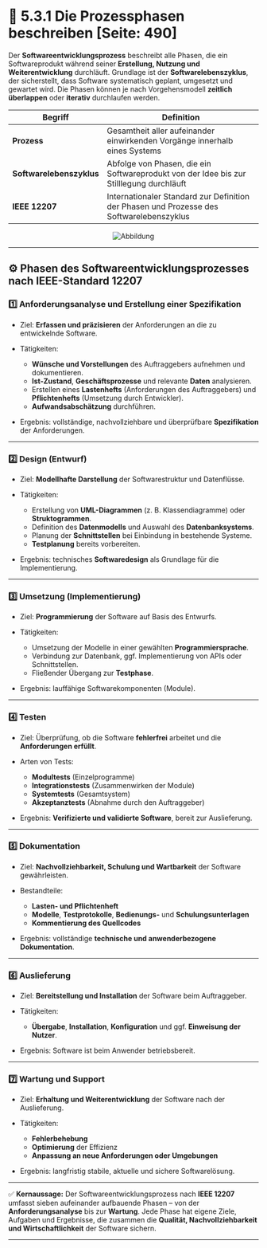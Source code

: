 # 🧭 5.3.1 Die Prozessphasen beschreiben [Seite: 490]

Der **Softwareentwicklungsprozess** beschreibt alle Phasen, die ein Softwareprodukt während seiner **Erstellung, Nutzung und Weiterentwicklung** durchläuft. Grundlage ist der **Softwarelebenszyklus**, der sicherstellt, dass Software systematisch geplant, umgesetzt und gewartet wird. Die Phasen können je nach Vorgehensmodell **zeitlich überlappen** oder **iterativ** durchlaufen werden.

| Begriff                  | Definition                                                                               |
| ------------------------ | ---------------------------------------------------------------------------------------- |
| **Prozess**              | Gesamtheit aller aufeinander einwirkenden Vorgänge innerhalb eines Systems               |
| **Softwarelebenszyklus** | Abfolge von Phasen, die ein Softwareprodukt von der Idee bis zur Stilllegung durchläuft  |
| **IEEE 12207**           | Internationaler Standard zur Definition der Phasen und Prozesse des Softwarelebenszyklus |


<div style="display:flex;justify-content:center">
    <img src="/lernfeld_5/softwarelebenszyklus.png" alt="Abbildung" style="max-width:100%;height:auto;display:block;margin:0;" />
</div>

---

## ⚙️ Phasen des Softwareentwicklungsprozesses nach IEEE-Standard 12207

### 1️⃣ Anforderungsanalyse und Erstellung einer Spezifikation

* Ziel: **Erfassen und präzisieren** der Anforderungen an die zu entwickelnde Software.
* Tätigkeiten:

  * **Wünsche und Vorstellungen** des Auftraggebers aufnehmen und dokumentieren.
  * **Ist-Zustand**, **Geschäftsprozesse** und relevante **Daten** analysieren.
  * Erstellen eines **Lastenhefts** (Anforderungen des Auftraggebers) und **Pflichtenhefts** (Umsetzung durch Entwickler).
  * **Aufwandsabschätzung** durchführen.
* Ergebnis: vollständige, nachvollziehbare und überprüfbare **Spezifikation** der Anforderungen.

---

### 2️⃣ Design (Entwurf)

* Ziel: **Modellhafte Darstellung** der Softwarestruktur und Datenflüsse.
* Tätigkeiten:

  * Erstellung von **UML-Diagrammen** (z. B. Klassendiagramme) oder **Struktogrammen**.
  * Definition des **Datenmodells** und Auswahl des **Datenbanksystems**.
  * Planung der **Schnittstellen** bei Einbindung in bestehende Systeme.
  * **Testplanung** bereits vorbereiten.
* Ergebnis: technisches **Softwaredesign** als Grundlage für die Implementierung.

---

### 3️⃣ Umsetzung (Implementierung)

* Ziel: **Programmierung** der Software auf Basis des Entwurfs.
* Tätigkeiten:

  * Umsetzung der Modelle in einer gewählten **Programmiersprache**.
  * Verbindung zur Datenbank, ggf. Implementierung von APIs oder Schnittstellen.
  * Fließender Übergang zur **Testphase**.
* Ergebnis: lauffähige Softwarekomponenten (Module).

---

### 4️⃣ Testen

* Ziel: Überprüfung, ob die Software **fehlerfrei** arbeitet und die **Anforderungen erfüllt**.
* Arten von Tests:

  * **Modultests** (Einzelprogramme)
  * **Integrationstests** (Zusammenwirken der Module)
  * **Systemtests** (Gesamtsystem)
  * **Akzeptanztests** (Abnahme durch den Auftraggeber)
* Ergebnis: **Verifizierte und validierte Software**, bereit zur Auslieferung.

---

### 5️⃣ Dokumentation

* Ziel: **Nachvollziehbarkeit, Schulung und Wartbarkeit** der Software gewährleisten.
* Bestandteile:

  * **Lasten- und Pflichtenheft**
  * **Modelle**, **Testprotokolle**, **Bedienungs-** und **Schulungsunterlagen**
  * **Kommentierung des Quellcodes**
* Ergebnis: vollständige **technische und anwenderbezogene Dokumentation**.

---

### 6️⃣ Auslieferung

* Ziel: **Bereitstellung und Installation** der Software beim Auftraggeber.
* Tätigkeiten:

  * **Übergabe**, **Installation**, **Konfiguration** und ggf. **Einweisung der Nutzer**.
* Ergebnis: Software ist beim Anwender betriebsbereit.

---

### 7️⃣ Wartung und Support

* Ziel: **Erhaltung und Weiterentwicklung** der Software nach der Auslieferung.
* Tätigkeiten:

  * **Fehlerbehebung**
  * **Optimierung** der Effizienz
  * **Anpassung an neue Anforderungen oder Umgebungen**
* Ergebnis: langfristig stabile, aktuelle und sichere Softwarelösung.

---

✅ **Kernaussage:**
Der Softwareentwicklungsprozess nach **IEEE 12207** umfasst sieben aufeinander aufbauende Phasen – von der **Anforderungsanalyse** bis zur **Wartung**. Jede Phase hat eigene Ziele, Aufgaben und Ergebnisse, die zusammen die **Qualität, Nachvollziehbarkeit und Wirtschaftlichkeit** der Software sichern.



---
